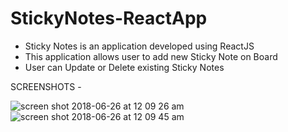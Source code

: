# StickyNotes-ReactApp

* Sticky Notes is an application developed using ReactJS
* This application allows user to add new Sticky Note on Board
* User can Update or Delete existing Sticky Notes

SCREENSHOTS - 

![screen shot 2018-06-26 at 12 09 26 am](https://user-images.githubusercontent.com/29664666/41942989-954f859a-7956-11e8-94e5-2a5f007dbee3.png)
![screen shot 2018-06-26 at 12 09 45 am](https://user-images.githubusercontent.com/29664666/41942990-956f9006-7956-11e8-90d8-2a0641f4d689.png)
